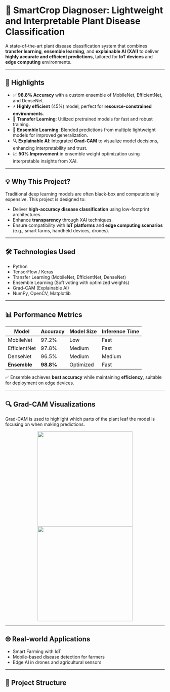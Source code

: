 # 🌿 SmartCrop Diagnoser: Lightweight and Interpretable Plant Disease Classification

A state-of-the-art plant disease classification system that combines **transfer learning**, **ensemble learning**, and **explainable AI (XAI)** to deliver **highly accurate and efficient predictions**, tailored for **IoT devices** and **edge computing** environments.

---

## 🚀 Highlights

- ✅ **98.8% Accuracy** with a custom ensemble of MobileNet, EfficientNet, and DenseNet.
- ⚡ **Highly efficient** (45%) model, perfect for **resource-constrained environments**.
- 🧠 **Transfer Learning**: Utilized pretrained models for fast and robust training.
- 🤖 **Ensemble Learning**: Blended predictions from multiple lightweight models for improved generalization.
- 🔍 **Explainable AI**: Integrated **Grad-CAM** to visualize model decisions, enhancing interpretability and trust.
- 📈 **50% Improvement** in ensemble weight optimization using interpretable insights from XAI.

---

## 💡 Why This Project?

Traditional deep learning models are often black-box and computationally expensive. This project is designed to:

- Deliver **high-accuracy disease classification** using low-footprint architectures.
- Enhance **transparency** through XAI techniques.
- Ensure compatibility with **IoT platforms** and **edge computing scenarios** (e.g., smart farms, handheld devices, drones).

---

## 🛠️ Technologies Used

- Python
- TensorFlow / Keras
- Transfer Learning (MobileNet, EfficientNet, DenseNet)
- Ensemble Learning (Soft voting with optimized weights)
- Grad-CAM (Explainable AI)
- NumPy, OpenCV, Matplotlib

---

## 📊 Performance Metrics

| Model        | Accuracy | Model Size | Inference Time |
|--------------|----------|------------|----------------|
| MobileNet    | 97.2%    | Low        | Fast           |
| EfficientNet | 97.8%    | Medium     | Fast           |
| DenseNet     | 96.5%    | Medium     | Medium         |
| **Ensemble** | **98.8%**| Optimized  | Fast           |

✅ Ensemble achieves **best accuracy** while maintaining **efficiency**, suitable for deployment on edge devices.

---

## 🔍 Grad-CAM Visualizations

Grad-CAM is used to highlight which parts of the plant leaf the model is focusing on when making predictions.

<p align="center">
  <img src="path_to_sample_gradcam_image_1.png" width="300"/>
  <img src="path_to_sample_gradcam_image_2.png" width="300"/>
</p>

---

## 🌐 Real-world Applications

- Smart Farming with IoT
- Mobile-based disease detection for farmers
- Edge AI in drones and agricultural sensors

---

## 📁 Project Structure


